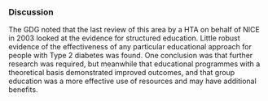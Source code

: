 ### Discussion
The GDG noted that the last review of this area by a HTA on behalf of NICE in 2003 looked at the evidence for structured education. Little robust evidence of the effectiveness of any particular educational approach for people with Type 2 diabetes was found. One conclusion was that further research was required, but meanwhile that educational programmes with a theoretical basis demonstrated improved outcomes, and that group education was a more effective use of resources and may have additional benefits.

